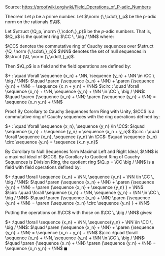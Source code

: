 # 

Source: https://proofwiki.org/wiki/Field_Operations_of_P-adic_Numbers

Theorem
Let $p$ be a prime number.
Let $\norm {\,\cdot\,}_p$ be the p-adic norm on the rationals $\Q$.

Let $\struct {\Q_p, \norm {\,\cdot\,}_p}$ be the $p$-adic numbers.
That is, $\Q_p$ is the quotient ring $\CC \, \big / \NN$ where:

$\CC$ denotes the commutative ring of Cauchy sequences over $\struct {\Q, \norm {\,\cdot\,}_p}$
$\NN$ denotes the set of null sequences in $\struct {\Q, \norm {\,\cdot\,}_p}$.

Then $\Q_p$ is a field and the field operations are defined by:

$+ : \quad \forall \sequence {x_n} + \NN, \sequence {y_n} + \NN \in \CC \, \big / \NN$:
$\quad \paren {\sequence {x_n} + \NN} + \paren {\sequence {y_n} + \NN} = \sequence {x_n + y_n} + \NN$
$\circ : \quad \forall \sequence {x_n} + \NN, \sequence {y_n} + \NN \in \CC \, \big / \NN$:
$\quad \paren {\sequence {x_n} + \NN} \paren {\sequence {y_n} + \NN} = \sequence {x_n y_n} + \NN$


Proof
By Corollary to Cauchy Sequences form Ring with Unity, $\CC$ is a commutative ring of Cauchy sequences with the ring operations defined by:

$+ : \quad \forall \sequence {x_n}, \sequence {y_n} \in \CC$:
$\quad \sequence {x_n} + \sequence {y_n} = \sequence {x_n + y_n}$
$\circ : \quad \forall \sequence {x_n}, \sequence {y_n} \in \CC$:
$\quad \sequence {x_n} \circ \sequence {y_n} = \sequence {x_n y_n}$

By Corollary to Null Sequences form Maximal Left and Right Ideal, $\NN$ is a maximal ideal of $\CC$. 
By Corollary to Quotient Ring of Cauchy Sequences is Division Ring, the quotient ring $\Q_p = \CC \big / \NN$ is a field with field operations defined by:

$+ :\quad \forall \sequence {x_n} + \NN, \sequence {y_n} + \NN \in \CC \, \big / \NN$:
$\quad \paren {\sequence {x_n} + \NN} + \paren {\sequence {y_n} + \NN} = \paren {\sequence {x_n} + \sequence {y_n} } + \NN$
$\circ :\quad \forall \sequence {x_n} + \NN, \sequence {y_n} + \NN \in \CC \, \big / \NN$:
$\quad \paren {\sequence {x_n} + \NN} \paren {\sequence {y_n} + \NN} = \paren {\sequence {x_n} \circ \sequence {y_n} } + \NN$

Putting the operations on $\CC$ with those on $\CC \, \big / \NN$ gives:

$+ :\quad \forall \sequence {x_n} + \NN, \sequence{y_n} + \NN \in \CC \, \big / \NN$:
$\quad \paren {\sequence {x_n} + \NN} + \paren {\sequence {y_n} + \NN} = \sequence {x_n + y_n} + \NN$
$\circ :\quad \forall \sequence {x_n} + \NN, \sequence {y_n} + \NN \in \CC \, \big / \NN$:
$\quad \paren {\sequence {x_n} + \NN} \paren {\sequence {y_n} + \NN} = \sequence {x_n y_n} + \NN$
$\blacksquare$





